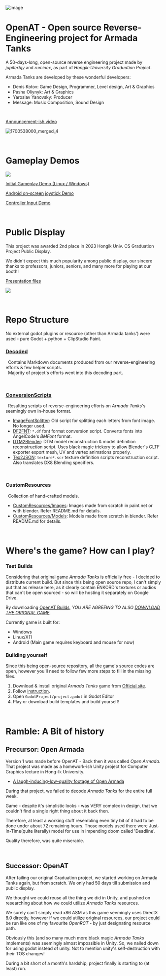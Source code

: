 ![image](https://github.com/jupiterbjy/OpenAT/assets/26041217/cf9d34c0-dd60-46c7-b0e7-30aeac4288a5)

# OpenAT - Open source Reverse-Engineering project for Armada Tanks

A 50-days-long, open-source reverse engineering project made by *jupiterbjy* and *ruminex*, as part of *Hongik-University Graduation Project*.

Armada Tanks are developed by these wonderful developers:

- Denis Kotov: Game Design, Programmer, Level design, Art & Graphics
- Pasha Oliynyk: Art & Graphics
- Yaroslav Yanovsky: Producer
- Message: Music Composition, Sound Design

<br>

[Announcement-ish video](https://youtu.be/5v0qzULyCdM)

![1700538000_merged_4](https://github.com/jupiterbjy/OpenAT/assets/26041217/cee7b4c8-a0a0-4c72-8e7d-cac9e159cac2)

<br>

# Gameplay Demos

![](/ReadmeResource/gameplay.webp)

[Initial Gameplay Demo (Linux / Windows)](https://youtu.be/yI4WvkttvIA)

[Android on-screen joystick Demo](https://youtu.be/VWyVzgaFl2g?si=NUNgKd1E5a9yEv-3)

[Controller Input Demo](https://youtu.be/Ntmmz6HanP8?si=L2-dEZpAgz20-mCN)

<br>

# Public Display

This project was awarded 2nd place in 2023 Hongik Univ. CS Graduation Project Public Display.

We didn't expect this much popularity among public display, our sincere thanks to professors, juniors, seniors, and many more
for playing at our booth!

[Presentation files](https://drive.google.com/drive/folders/1WQcMJA5YzZ8_gi37-i-Knj3gi0hoRehB?usp=sharing)

![](/ReadmeResource/combined.png)

<br>

# Repo Structure

No external godot plugins or resource (other than Armada tanks') were used - pure Godot + python + ClipStudio Paint.

### [Decoded](Decoded)

&nbsp;&nbsp;Contains Markdown documents produced from our reverse-engineering efforts & few helper scripts.  
&nbsp;&nbsp;Majority of project's efforts went into this decoding part.

<br>

### [ConversionScripts](ConversionScripts)

&nbsp;&nbsp;Resulting scripts of reverse-engineering efforts on *Armada Tanks*'s seemingly own in-house format.

- [ImageFontSplitter](ConversionScripts/ImageFontSplitter): Old script for splitting each letters from font image. No longer used.
- [DF2FNT](ConversionScripts/DF2FNT): `*.df` font format conversion script. Converts fonts into AngelCode's *BMFont* format.
- [DTM2Blender](ConversionScripts/DTM2Blender): DTM model reconstruction & model definition reconstruction script. Uses black magic trickery to allow Blender's GLTF exporter export mesh, UV and vertex animations properly.
- [Tex2JSON](ConversionScripts/Tex2JSON): `texture*.scr` texture definition scripts reconstruction script. Also translates DX8 Blending specifiers.  

<br>

### CustomResources

&nbsp;&nbsp;Collection of hand-crafted models.

- [CustomResources/Images](CustomResources/Images): Images made from scratch in paint.net or with blender. Refer README.md for details.
- [CustomResources/Models](CustomResources/Models): Models made from scratch in blender. Refer README.md for details.


<br>

# Where's the game? How can I play?

### Test Builds

Considering that original game *Armada Tanks* is officially free -
I decided to distribute current build. But since this being open source repo, I can't simply put that as release here,
as it clearly contain ENKORD's textures or audios that can't be open sourced - so will be hosting it separately on
Google Drive.

By downloading [OpenAT Builds](https://drive.google.com/drive/folders/1BH4gQ538MWcWU4JmLSv4vDZ8O78YH99e?usp=drive_link),
*YOU ARE AGREEING TO ALSO [DOWNLOAD THE ORIGINAL GAME](https://www.enkord.com/game/armada-tanks/info/).*

Currently game is built for:
- Windows
- Linux/X11
- Android (Main game requires keyboard and mouse for now)

### Building yourself

Since this being open-source repository, all the game's source codes are open, however you'll need to follow few more
steps to fill in the missing files.

1. Download & install original *Armada Tanks* game from [Official site](https://www.enkord.com/game/armada-tanks/info/).
2. Follow [instruction](GodotProject/README.md).
3. Open `GodotProject/project.godot` in Godot Editor
4. Play or download build templates and build yourself!

<br>

# Ramble: A Bit of history

## Precursor: Open Armada

Version 1 was made before OpenAT - Back then it was called *Open Armada*.
That project was made as a homework-ish Unity project for Computer Graphics lecture in Hong-Ik University.

- [A laugh-inducing-low-quality footage of Open Armada](https://youtu.be/y9SxrjWGQ5Y)

During that project, we failed to decode *Armada Tanks* for the entire full week.

Game - despite it's simplistic looks - was VERY complex in design,
that we couldn't find a single right thing about it back then.

Therefore, at least a working stuff resembling even tiny bit of it had to be done under about 72 remaining hours.
Those models used there were Just-In-Time(quite literally) model for use in impending doom called 'Deadline'.

Quality therefore, was quite miserable.

<br>

## Successor: OpenAT

After failing our original Graduation project, we started working on Armada Tanks again, but from scratch.
We only had 50 days till submission and public display.

We thought we could reuse all the thing we did in Unity, and pushed on researching about how we could utilize
*Armada Tanks* resources.

We surely can't simply read x86 ASM as this game seemingly uses DirectX 8.0 directly, however if we could utilize
original resources, our project could be run like one of my favourite *OpenRCT* - by just designating resource path.

Obviously this (and so many much more black magic *Armada Tanks* implements) was seemingly almost impossible in Unity.
So, we nailed down for using godot instead of unity. Not to mention unity's self-destruction with their TOS changes!

During a bit short of a month's hardship, project finally is starting to (at least) run.
